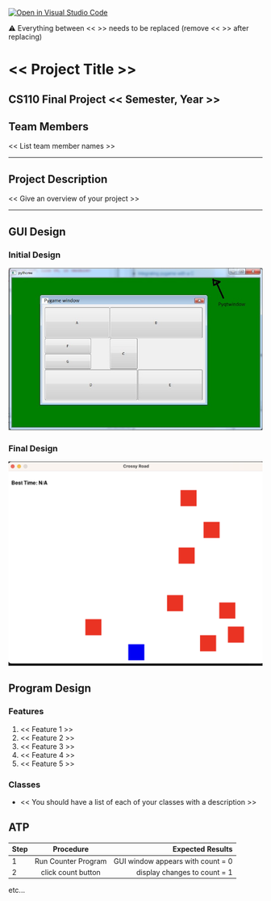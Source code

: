 [![Open in Visual Studio Code](https://classroom.github.com/assets/open-in-vscode-718a45dd9cf7e7f842a935f5ebbe5719a5e09af4491e668f4dbf3b35d5cca122.svg)](https://classroom.github.com/online_ide?assignment_repo_id=14588401&assignment_repo_type=AssignmentRepo)

:warning: Everything between << >> needs to be replaced (remove << >> after replacing)

# << Project Title >>
## CS110 Final Project  << Semester, Year >>

## Team Members

<< List team member names >>

***

## Project Description

<< Give an overview of your project >>

***    

## GUI Design

### Initial Design

![initial gui](assets/gui.jpg)

### Final Design

![final gui](assets/finalgui.jpg)

## Program Design

### Features

1. << Feature 1 >>
2. << Feature 2 >>
3. << Feature 3 >>
4. << Feature 4 >>
5. << Feature 5 >>

### Classes

- << You should have a list of each of your classes with a description >>

## ATP

| Step                 |Procedure             |Expected Results                   |
|----------------------|:--------------------:|----------------------------------:|
|  1                   | Run Counter Program  |GUI window appears with count = 0  |
|  2                   | click count button   | display changes to count = 1      |
etc...
